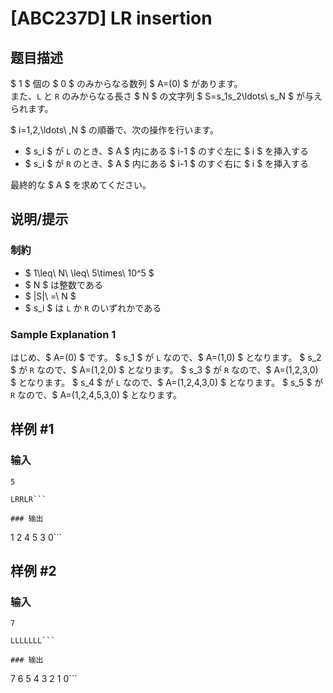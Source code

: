 # [ABC237D] LR insertion

## 题目描述

[problemUrl]: https://atcoder.jp/contests/abc237/tasks/abc237_d

$ 1 $ 個の $ 0 $ のみからなる数列 $ A=(0) $ があります。  
 また、`L` と `R` のみからなる長さ $ N $ の文字列 $ S=s_1s_2\ldots\ s_N $ が与えられます。

$ i=1,2,\ldots\ ,N $ の順番で、次の操作を行います。

- $ s_i $ が `L` のとき、$ A $ 内にある $ i-1 $ のすぐ左に $ i $ を挿入する
- $ s_i $ が `R` のとき、$ A $ 内にある $ i-1 $ のすぐ右に $ i $ を挿入する

最終的な $ A $ を求めてください。

## 说明/提示

### 制約

- $ 1\leq\ N\ \leq\ 5\times\ 10^5 $
- $ N $ は整数である
- $ |S|\ =\ N $
- $ s_i $ は `L` か `R` のいずれかである

### Sample Explanation 1

はじめ、$ A=(0) $ です。 $ s_1 $ が `L` なので、$ A=(1,0) $ となります。 $ s_2 $ が `R` なので、$ A=(1,2,0) $ となります。 $ s_3 $ が `R` なので、$ A=(1,2,3,0) $ となります。 $ s_4 $ が `L` なので、$ A=(1,2,4,3,0) $ となります。 $ s_5 $ が `R` なので、$ A=(1,2,4,5,3,0) $ となります。

## 样例 #1

### 输入

```
5
LRRLR```

### 输出

```
1 2 4 5 3 0```

## 样例 #2

### 输入

```
7
LLLLLLL```

### 输出

```
7 6 5 4 3 2 1 0```


